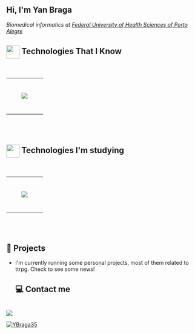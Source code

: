 
<h2> Hi, I'm Yan Braga</h2>

<p><em>Biomedical informatics at <a href="https://ufcspa.edu.br/">Federal University of Health Sciences of Porto Alegre</a></em></p>


## <img align="center" src="https://media2.giphy.com/media/QssGEmpkyEOhBCb7e1/giphy.gif?cid=ecf05e47a0n3gi1bfqntqmob8g9aid1oyj2wr3ds3mg700bl&rid=giphy.gif" width ="35"/> Technologies That I Know
<br>
<table align="center"><tr><td valign="top" width="33%">
<br>
<p align="center">
<img src="https://skillicons.dev/icons?i=java,mysql,c,git,github,cloudflare,discord,eclipse,md,obsidian,ubuntu,vscode,wordpress&theme=light&perline=3" />
</p>
<br>
</td></tr></table>
<br/><br/>

## <img align="center" src="https://media2.giphy.com/media/QssGEmpkyEOhBCb7e1/giphy.gif?cid=ecf05e47a0n3gi1bfqntqmob8g9aid1oyj2wr3ds3mg700bl&rid=giphy.gif" width ="35"/> Technologies I'm studying
<br>
<table align="center"><tr><td valign="top" width="33%">
<br>
<p align="center">
<img src="https://skillicons.dev/icons?i=debian,docker,js,nodejs,ps,py&theme=dark&perline=3" />
</p>
<br>
</td></tr></table>
<br/><br/>

  ## 🔖 Projects
- I'm currently running some personal projects, most of them related to ttrpg. Check to see some news!

  ## 💻 Contact me
<br>
<div> 
  <a href="https://www.linkedin.com/in/yan-braga-silva-04210a280/">
  <img src="https://img.shields.io/badge/-LinkedIn-%230077B5?style=for-the-badge&logo=linkedin&logoColor=white" target="_blank">
</div>


[![YBraga35](https://github-readme-stats.vercel.app/api?username=ybraga35)](https://github.com/anuraghazra/github-readme-stats)

